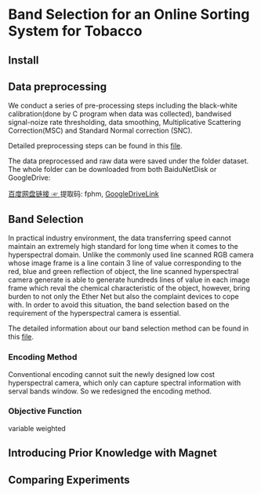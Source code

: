 # Band Selection for an Online Sorting System for Tobacco

## Install


## Data preprocessing

We conduct a series of pre-processing steps including the black-white calibration(done by C program when data was collected), bandwised signal-noize rate thresholding, data smoothing, Multiplicative Scattering Correction(MSC) and Standard Normal correction (SNC).

Detailed preprocessing steps can be found in this [file](./01_data_preprocess.ipynb).

The data preprocessed and raw data were saved under the folder dataset. The whole folder can be downloaded from both BaiduNetDisk or GoogleDrive:

[百度网盘链接 ☞ ](https://pan.baidu.com/s/1l8d3qqpf7pV1mAkyff5HlA) 提取码: fphm, [GoogleDriveLink](https://drive.google.com/drive/folders/1iU4NhLJjOcQHfNosY72MnKl7GyueRt1g?usp=sharing)

## Band Selection

In practical industry environment, the data transferring speed cannot maintain an extremely high standard for long time when it comes to the hyperspectral domain.
Unlike the commonly used line scanned RGB camera whose image frame is a line contain 3 line of value corresponding to the red, blue and green reflection of object, the line scanned hyperspectral camera generate is able to generate hundreds lines of value in each image frame which reval the chemical characteristic of the object, however, bring burden to not only the Ether Net but also the complaint devices to cope with.
In order to avoid this situation, the band selection based on the requirement of the hyperspectral camera is essential.

The detailed information about our band selection method can be found in this [file](./02_band_selection.ipynb).

### Encoding Method

Conventional encoding cannot suit the newly designed low cost hyperspectral camera, which only can capture spectral information with serval bands window.
So we redesigned the encoding method.

### Objective Function

variable weighted

## Introducing Prior Knowledge with Magnet

## Comparing Experiments
